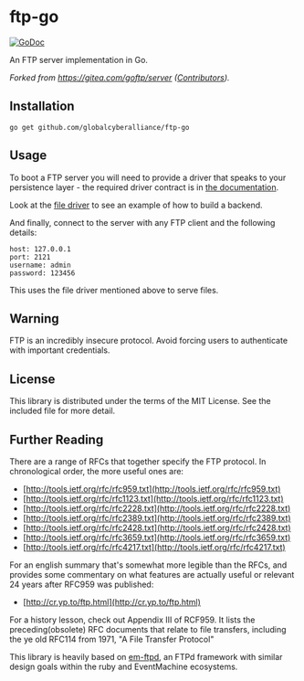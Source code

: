 # ftp-go

[![GoDoc](https://godoc.org/github.com/globalcyberalliance/ftp-go?status.svg)](https://godoc.org/github.com/globalcyberalliance/ftp-go)

An FTP server implementation in Go.

_Forked from https://gitea.com/goftp/server ([Contributors](https://gitea.com/goftp/server/activity/contributors))._

## Installation

    go get github.com/globalcyberalliance/ftp-go

## Usage

To boot a FTP server you will need to provide a driver that speaks to your persistence layer - the required driver
contract is in [the documentation](http://pkg.go.dev/github.com/globalcyberalliance/ftp-go).

Look at the [file driver](https://goftp.io/server/driver/file) to see an example of how to build a backend.

And finally, connect to the server with any FTP client and the following
details:

    host: 127.0.0.1
    port: 2121
    username: admin
    password: 123456

This uses the file driver mentioned above to serve files.

## Warning

FTP is an incredibly insecure protocol. Avoid forcing users to authenticate with important credentials.

## License

This library is distributed under the terms of the MIT License. See the included file for more detail.

## Further Reading

There are a range of RFCs that together specify the FTP protocol. In chronological order, the more useful ones are:

* [http://tools.ietf.org/rfc/rfc959.txt](http://tools.ietf.org/rfc/rfc959.txt)
* [http://tools.ietf.org/rfc/rfc1123.txt](http://tools.ietf.org/rfc/rfc1123.txt)
* [http://tools.ietf.org/rfc/rfc2228.txt](http://tools.ietf.org/rfc/rfc2228.txt)
* [http://tools.ietf.org/rfc/rfc2389.txt](http://tools.ietf.org/rfc/rfc2389.txt)
* [http://tools.ietf.org/rfc/rfc2428.txt](http://tools.ietf.org/rfc/rfc2428.txt)
* [http://tools.ietf.org/rfc/rfc3659.txt](http://tools.ietf.org/rfc/rfc3659.txt)
* [http://tools.ietf.org/rfc/rfc4217.txt](http://tools.ietf.org/rfc/rfc4217.txt)

For an english summary that's somewhat more legible than the RFCs, and provides some commentary on what features are
actually useful or relevant 24 years after RFC959 was published:

* [http://cr.yp.to/ftp.html](http://cr.yp.to/ftp.html)

For a history lesson, check out Appendix III of RCF959. It lists the preceding(obsolete) RFC documents that relate to
file transfers, including the ye old RFC114 from 1971, "A File Transfer Protocol"

This library is heavily based on [em-ftpd](https://github.com/yob/em-ftpd), an FTPd framework with similar design goals within the ruby and 
EventMachine ecosystems.
